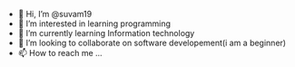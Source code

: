 - 👋 Hi, I’m @suvam19
- 👀 I’m interested in learning programming
- 🌱 I’m currently learning Information technology
- 💞️ I’m looking to collaborate on software developement(i am a beginner)
- 📫 How to reach me ...

<!---
suvam19/suvam19 is a ✨ special ✨ repository because its `README.md` (this file) appears on your GitHub profile.
You can click the Preview link to take a look at your changes.
--->
